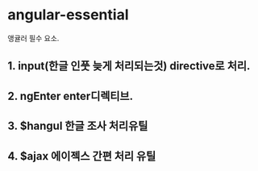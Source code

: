 # angular-essential

앵귤러 필수 요소.



## 1. input(한글 인풋 늦게 처리되는것) directive로 처리.
## 2. ngEnter enter디렉티브.
## 3. $hangul 한글 조사 처리유틸
## 4. $ajax 에이젝스 간편 처리 유틸